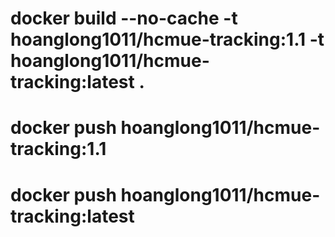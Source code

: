 # docker build --no-cache -t hoanglong1011/hcmue-tracking:1.1 -t hoanglong1011/hcmue-tracking:latest .

# docker push hoanglong1011/hcmue-tracking:1.1

# docker push hoanglong1011/hcmue-tracking:latest